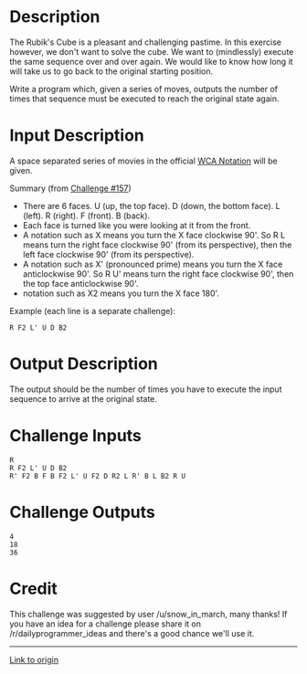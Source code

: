 # Description

The Rubik's Cube is a pleasant and challenging pastime. In this exercise however, we don't want to solve the cube. We want to (mindlessly) execute the same sequence over and over again. We would like to know how long it will take us to go back to the original starting position.

Write a program which, given a series of moves, outputs the number of times that sequence must be executed to reach the original state again.

# Input Description 

A space separated series of movies in the official [WCA Notation](https://www.worldcubeassociation.org/regulations/#article-12-notation) will be given.

Summary (from [Challenge #157](https://www.reddit.com/r/dailyprogrammer/comments/22k8hu/492014_challenge_157_intermediate_puzzle_cube/?st=j8kfmdyb&sh=9f0157fe))
* There are 6 faces. U (up, the top face). D (down, the bottom face). L (left). R (right). F (front). B (back).
* Each face is turned like you were looking at it from the front.
* A notation such as X means you turn the X face clockwise 90'. So R L means turn the right face clockwise 90' (from its perspective), then the left face clockwise 90' (from its perspective).
* A notation such as X' (pronounced prime) means you turn the X face anticlockwise 90'. So R U' means turn the right face clockwise 90', then the top face anticlockwise 90'.
* notation such as X2 means you turn the X face 180'.

Example (each line is a separate challenge):

    R F2 L' U D B2

# Output Description 

The output should be the number of times you have to execute the input sequence to arrive at the original state.

# Challenge Inputs

    R
    R F2 L' U D B2
    R' F2 B F B F2 L' U F2 D R2 L R' B L B2 R U

# Challenge Outputs

    4
    18
    36

                
# Credit

This challenge was suggested by user /u/snow_in_march, many thanks! If you have an idea for a challenge please share it on /r/dailyprogrammer_ideas and there's a good chance we'll use it.

---

[Link to origin](https://www.reddit.com/r/dailyprogrammer/776lcz)